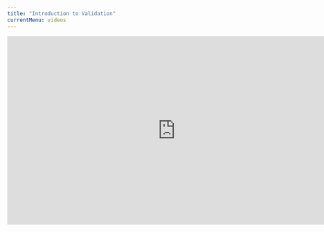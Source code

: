 ```yaml
---
title: "Introduction to Validation"
currentMenu: videos
---
```


<div class="youtube-wrapper"><iframe width="776" height="437" src="https://www.youtube-nocookie.com/embed/gPQqiKCzdXI?rel=0" frameborder="0" allowfullscreen></iframe></div>
